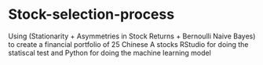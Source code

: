 # Stock-selection-process
Using (Stationarity + Asymmetries in Stock Returns + Bernoulli Naive Bayes) to create a financial portfolio of 25 Chinese A stocks
RStudio for doing the statiscal test and Python for doing the machine learning model
